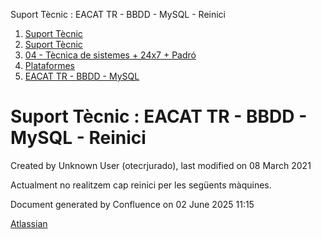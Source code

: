 Suport Tècnic : EACAT TR - BBDD - MySQL - Reinici  

1.  [Suport Tècnic](index.html)
2.  [Suport Tècnic](13893782.html)
3.  [04 - Tècnica de sistemes + 24x7 + Padró](26313202.html)
4.  [Plataformes](Plataformes_41520520.html)
5.  [EACAT TR - BBDD - MySQL](EACAT-TR---BBDD---MySQL_41521865.html)

Suport Tècnic : EACAT TR - BBDD - MySQL - Reinici
=================================================

Created by Unknown User (otecrjurado), last modified on 08 March 2021

Actualment no realitzem cap reinici per les següents màquines.

  

Document generated by Confluence on 02 June 2025 11:15

[Atlassian](http://www.atlassian.com/)